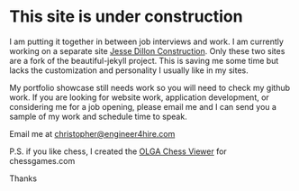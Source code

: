 # This site is under construction
I am putting it together in between job interviews and work. 
I am currently working on a separate site [Jesse Dillon Construction](https://jdillon-contracting.github.io/).
Only these two sites are a fork of the beautiful-jekyll project. This is saving me some time but lacks the customization and personality I usually like in my sites.

My portfolio showcase still needs work so you will need to check my github work.
If you are looking for website work, application development, or considering me for a job opening, please email me and I can send you a sample of my work and schedule time to speak.

Email me at christopher@engineer4hire.com

P.S. if you like chess, I created the [OLGA Chess Viewer](http://www.chessgames.com/olgahelp.html) for chessgames.com

Thanks
